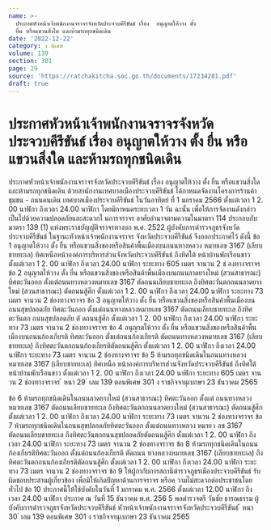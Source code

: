 ```yaml
---
name: >-
  ประกาศหัวหน้าเจ้าพนักงานจราจรจังหวัดประจวบคีรีขันธ์ เรื่อง  อนุญาตให้วาง ตั้ง
  ยื่น หรือแขวนสิ่งใด และห้ามรถทุกชนิดเดิน
date: '2022-12-22'
category: ง พิเศษ
volume: 139
section: 301
page: 29
source: 'https://ratchakitcha.soc.go.th/documents/17234281.pdf'
draft: true
---
```


# ประกาศหัวหน้าเจ้าพนักงานจราจรจังหวัดประจวบคีรีขันธ์ เรื่อง  อนุญาตให้วาง ตั้ง ยื่น หรือแขวนสิ่งใด และห้ามรถทุกชนิดเดิน

ประกาศหัวหน้าเจ้าพนักงานจราจรจังหวัดประจวบคีรีขันธ์ เรื่อง อนุญาตให้วาง ตั้ง ยื่น หรือแขวนสิ่งใด และห้ามรถทุกชนิดเดิน ด้วยสานักงานเทศบาลเมืองประจวบคีรีขันธ์ ได้กาหนดจัดงานโครงการร้านค้าชุมชน - ถนนคนเดิน เทศบาลเมืองประจวบคีรีขันธ์ ในวันอาทิตย์ ที่ 1 มกราคม 2566 ตั้งแต่เวลา 1 2. 00 นาฬิกา ถึงเวลา 24.00 นาฬิกา โดยมีกาหนดระยะเวลา 1 วัน ฉะนั้น เพื่อให้การจัดงานดังกล่าวเป็นไปด้วยความปลอดภัยและสะดวกใ นการจราจร อาศัยอำนาจตามความในมาตรา 114 ประกอบกับมาตรา 139 (1) แห่งพระราชบัญญัติจราจรทางบก พ.ศ. 2522 ผู้บังคับการตำรวจภูธรจังหวัดประจวบคีรีขันธ์ ในฐานะหัวหน้าเจ้าพนักงานจราจร จังหวัดประจวบคีรีขันธ์ จึงออกประกาศไว้ ดังนี้ ข้อ 1 อนุญาตให้วาง ตั้ง ยื่น หรือแขวนสิ่งของหรือสินค้าพื้นเมืองบนถนนทางหลวง หมายเลข 3167 (เลียบชายทะเล) ทิศเหนือหน้าองค์การบริหารส่วนจังหวัดประจวบคีรีขันธ์ ถึงทิศใต้ หน้าบ้านพักเรือนขาว ตั้งแต่เวลา 1 2. 00 นาฬิกา ถึงเวลา 24.00 นาฬิกา ระยะทาง 605 เมตร จานวน 2 ช่ องทางจราจร ข้อ 2 อนุญาตให้วาง ตั้ง ยื่น หรือแขวนสิ่งของหรือสินค้าพื้นเมืองบนถนนลาดยางใหม่ (สวนสาธารณะ) ทิศตะวันออก ตั้งแต่ถนนทางหลวงหมายเลข 3167 ตัดถนนเลียบชายทะเล ถึงทิศตะวันตกถนนลาดยางใหม่ (สวนสาธารณะ) ตัดถนนสู้ศึก ตั้งแต่เวลา 1 2. 00 นาฬิกา ถึงเวลา 24.00 นาฬิกา ระยะทาง 73 เมตร จานวน 2 ช่องทางจราจร ข้อ 3 อนุญาตให้วาง ตั้ง ยื่น หรือแขวนสิ่งของหรือสินค้าพื้นเมืองบนถนนสุขปลอดภัย ทิศตะวันออก ตั้งแต่ถนนทางหลวงหมายเลข 3167 ตัดถนนเลียบชายทะเล ถึงทิศตะวันตก ถนนสุขปลอดภัย ตั ดถนนสู้ศึก ตั้งแต่เวลา 1 2. 00 นาฬิกา ถึงเวลา 24.00 นาฬิกา ระยะทาง 73 เมตร จานวน 2 ช่องทางจราจร ข้อ 4 อนุญาตให้วาง ตั้ง ยื่น หรือแขวนสิ่งของหรือสินค้าพื้นเมืองบนถนนก้องเกียรติ ทิศตะวันออก ตั้งแต่ถนนก้องเกียรติ ตัดถนนทางหลวงหมายเลข 3167 (เลียบชายทะเล) ถึงทิศตะวันตกถนนก้องเกียรติตัดถนนสู้ศึก ตั้งแต่เวลา 1 2. 00 นาฬิกา ถึงเวลา 24.00 นาฬิกา ระยะทาง 73 เมตร จานวน 2 ช่องทางจราจร ข้อ 5 ห้ามรถทุกชนิดเดินในถนนทางหลวงหมายเลข 3167 (เลียบชายทะเล) ทิศเหนือ หน้าองค์การบริหารส่วนจังหวัดประจวบคีรีขันธ์ ถึงทิศใต้หน้าบ้านพักเรือนขาว ตั้งแต่เวลา 1 2. 00 นาฬิกา ถึงเวลา 24.00 นาฬิกา ระยะทาง 605 เมตร จานวน 2 ช่องทางจราจร ้ หนา 29 ่ เลม 139 ตอนพิเศษ 301 ง ราชกิจจานุเบกษา 23 ธันวาคม 2565

ข้อ 6 ห้ามรถทุกชนิดเดินในถนนลาดยางใหม่ (สวนสาธารณะ) ทิศตะวันออก ตั้งแต่ ถนนทางหลวงหมายเลข 3167 ตัดถนนเลียบชายทะเล ถึงทิศตะวันตกถนนลาดยางใหม่ (สวนสาธารณะ) ตัดถนนสู้ศึก ตั้งแต่เวลา 1 2. 00 นาฬิกา ถึงเวลา 24.00 นาฬิกา ระยะทาง 73 เมตร จานวน 2 ช่องทางจราจร ข้อ 7 ห้ามรถทุกชนิดเดินในถนนสุขปลอดภัยทิศตะวันออก ตั้งแต่ถนนทางหลวง หมาย เ ลข 3167 ตัดถนนเลียบชายทะเล ถึงทิศตะวันตกถนนสุขปลอดภัยตัดถนนสู้ศึก ตั้งแต่เวลา 1 2. 00 นาฬิกา ถึงเวลา 24.00 นาฬิกา ระยะทาง 73 เมตร จานวน 2 ช่องทางจราจร ข้อ 8 ห้ามรถทุกชนิดเดินในถนนก้องเกียรติทิศตะวันออก ตั้งแต่ถนนก้องเกียรติ ตัดถนน ทางหลวงหมายเลข 3167 (เลียบชายทะเล) ถึงทิศตะวันตกถนนก้องเกียรติตัดถนนสู้ศึก ตั้งแต่เวลา 1 2. 00 นาฬิกา ถึงเวลา 24.00 นาฬิกา ระยะทาง 73 เมตร จานวน 2 ช่องทางจราจร ข้อ 9 ให้ผู้กากับการสถานีตำรวจภูธรเมืองประจวบคีรีขันธ์ รับผิดชอบประสานผู้เกี่ยวข้อง เพื่อมิให้เกิดปัญหาด้านการจราจร หรือค วามไม่สะดวกต่อประชาชนโดยทั่วไป ข้อ 10 ประกาศนี้ให้ใช้บังคับในวันที่ 1 มกราคม พ.ศ. 2566 ตั้งแต่เวลา 12.00 นาฬิกา ถึงเวลา 24.00 นาฬิกา ประกาศ ณ วันที่ 15 ธันวาคม พ.ศ. 256 5 พลตำรวจตรี วันชัย ธารณธรรม ผู้บังคับการตำรวจภูธรจังหวัดประจวบคีรีขันธ์ หัวหน้าเจ้าพนักงานจราจรจังหวัดประจวบคีรีขันธ์ ้ หนา 30 ่ เลม 139 ตอนพิเศษ 301 ง ราชกิจจานุเบกษา 23 ธันวาคม 2565
